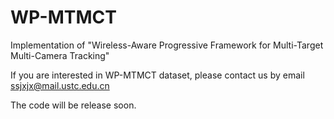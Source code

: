 # WP-MTMCT
Implementation of "Wireless-Aware Progressive Framework for Multi-Target Multi-Camera Tracking"

If you are interested in WP-MTMCT dataset, please contact us by email ssjxjx@mail.ustc.edu.cn

The code will be release soon.
